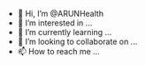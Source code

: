 - 👋 Hi, I’m @ARUNHealth
- 👀 I’m interested in ...
- 🌱 I’m currently learning ...
- 💞️ I’m looking to collaborate on ...
- 📫 How to reach me ...

<!---
ARUNHealth/ARUNHealth is a ✨ special ✨ repository because its `README.md` (this file) appears on your GitHub profile.
You can click the Preview link to take a look at your changes.
--->
